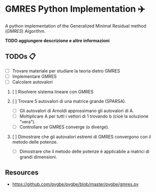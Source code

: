 # GMRES Python Implementation :airplane:

A python implementation of the Generalized Minimal Residual method (_GMRES_) Algorithm.

**TODO aggiungere descrizione e altre informazioni**

## TODOs 📋

- [ ] Trovare materiale per studiare la teoria dietro GMRES
- [ ] Implementare GMRES
- [ ] Calcolare autovalori

1. [ ] Risolvere sistema lineare con GMRES

2. [ ] Trovare 5 autovalori di una matrice grande (SPARSA).

   - [ ] Gli autovalori di Arnoldi approssimano gli autovalori di A.
   - [ ] Moltiplicare A per tutti i vettori di 1 trovando b (cioè la soluzione "vera").
   - [ ] Controllare se GMRES converge (o diverge).

3. [ ] Dimostrare che gli autovalori estremi di GMRES convergono con il metodo delle potenze.
   - [ ] Dimostrare che il metodo delle potenze è applicabile a matrici di grandi dimensioni.

## Resources

- https://github.com/pygbe/pygbe/blob/master/pygbe/gmres.py
